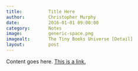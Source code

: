 ```yaml
---
title:			Title Here
author:			Christopher Murphy
date:			2016-01-01 09:00:00
category: 		Notes
image:			generic-space.png
imagealt:		The Tiny Books Universe [Detail]
layout:			post
---
```



Content goes here. [This is a link.][01]


[01]: http://tinybooks.org "Tiny Books"


<!--

Categories:

	Notes
	Required Reading
	A Dozen Questions
	Updates
	Drafts

-->